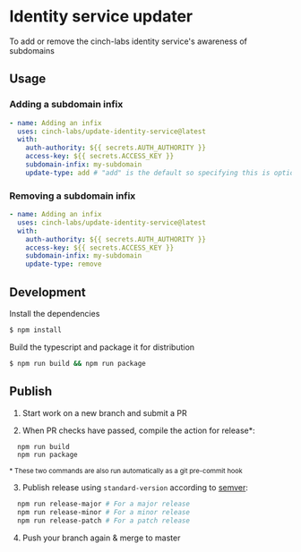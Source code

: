 # Identity service updater

To add or remove the cinch-labs identity service's awareness of subdomains

## Usage

### Adding a subdomain infix

```yaml
- name: Adding an infix
  uses: cinch-labs/update-identity-service@latest
  with:
    auth-authority: ${{ secrets.AUTH_AUTHORITY }}
    access-key: ${{ secrets.ACCESS_KEY }}
    subdomain-infix: my-subdomain
    update-type: add # "add" is the default so specifying this is optional
```

### Removing a subdomain infix

```yaml
- name: Adding an infix
  uses: cinch-labs/update-identity-service@latest
  with:
    auth-authority: ${{ secrets.AUTH_AUTHORITY }}
    access-key: ${{ secrets.ACCESS_KEY }}
    subdomain-infix: my-subdomain
    update-type: remove
```

## Development

Install the dependencies

```bash
$ npm install
```

Build the typescript and package it for distribution

```bash
$ npm run build && npm run package
```

## Publish

1. Start work on a new branch and submit a PR

2. When PR checks have passed, compile the action for release\*:

```bash
  npm run build
  npm run package
```

<sub>\* These two commands are also run automatically as a git pre-commit hook</sub>

3. Publish release using `standard-version` according to [semver](https://semver.org/):

```bash
  npm run release-major # For a major release
  npm run release-minor # For a minor release
  npm run release-patch # For a patch release
```

4. Push your branch again & merge to master
